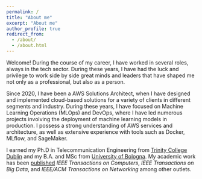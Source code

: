 ```yaml
---
permalink: /
title: "About me"
excerpt: "About me"
author_profile: true
redirect_from: 
  - /about/
  - /about.html
---
```


Welcome! During the course of my career, I have worked in several roles,
always in the tech sector. During these years, I have had the luck and
privilege to work side by side great minds and leaders that have shaped me
not only as a professional, but also as a person.

Since 2020, I have been a AWS Solutions Architect, when I have designed
and implemented cloud-based solutions for a variety of clients in different
segments and industry. During these years, I have focused on Machine Learning
Operations (MLOps) and DevOps, where I have led numerous projects involving the
deployment of machine learning models in production. I possess a strong
understanding of AWS services and architecture, as well as extensive experience
with tools such as Docker, MLflow, and SageMaker.

I earned my Ph.D in Telecommunication Engineering from
[Trinity College Dublin](https://www.tcd.ie/) and my
B.A. and MSc from [University of Bologna](https://www.unibo.it).
My academic work has been [published](publications) 
*IEEE Transactions on Computers*, *IEEE Transactions on Big Data*, and
*IEEE/ACM Transactions on Networking* among other outlets.

